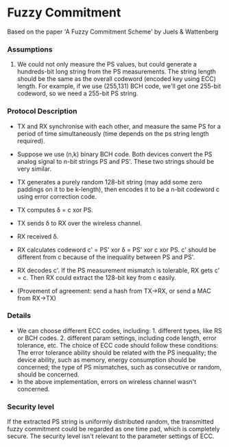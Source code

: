 # Fuzzy Commitment

Based on the paper 'A Fuzzy Commitment Scheme' by Juels & Wattenberg

### Assumptions
1. We could not only measure the PS values, but could generate a hundreds-bit long string from the PS measurements. The string length should be the same as the overall codeword (encoded key using ECC) length. For example, if we use (255,131) BCH code, we'll get one 255-bit codeword, so we need a 255-bit PS string.

### Protocol Description
- TX and RX synchronise with each other, and measure the same PS for a period of time simultaneously (time depends on the ps string length required).
- Suppose we use (n,k) binary BCH code. Both devices convert the PS analog signal to n-bit strings PS and PS'. These two strings should be very similar. 
- TX generates a purely random 128-bit string (may add some zero paddings on it to be k-length), then encodes it to be a n-bit codeword c using error correction code. 
- TX computes δ = c xor PS.
- TX sends δ to RX over the wireless channel. 
- RX received δ.
- RX calculates codeword c' = PS' xor δ = PS' xor c xor PS. c' should be different from c because of the inequality between PS and PS'. 
- RX decodes c'. If the PS measurement mismatch is tolerable, RX gets c' = c. Then RX could extract the 128-bit key from c easily. 

- (Provement of agreement: send a hash from TX->RX, or send a MAC from RX->TX)

### Details
- We can choose different ECC codes, including: 1. different types, like RS or BCH codes. 2. different param settings, including code length, error tolerance, etc. The choice of ECC code should follow these conditions: The error tolerance ability should be related with the PS inequality; the device ability, such as memory, energy consumption should be concerned; the type of PS mismatches, such as consecutive or random, should be concerned.
- In the above implementation, errors on wireless channel wasn't concerned. 

### Security level
If the extracted PS string is uniformly distributed random, the transmitted fuzzy commitment could be regarded as one time pad, which is completely secure. The security level isn't relevant to the parameter settings of ECC.







